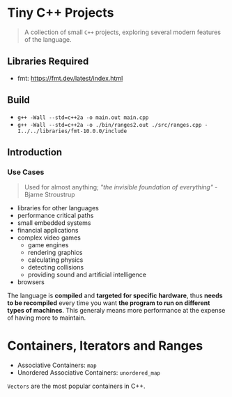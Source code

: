 # Tiny C++ Projects
> A collection of small `C++` projects, exploring several modern features of the language.

## Libraries Required
- fmt: https://fmt.dev/latest/index.html

## Build
- `g++ -Wall --std=c++2a -o main.out main.cpp`
- `g++ -Wall --std=c++2a -o ./bin/ranges2.out ./src/ranges.cpp -I../../libraries/fmt-10.0.0/include`

## Introduction
### Use Cases
> Used for almost anything; *"the invisible foundation of everything"* - Bjarne Stroustrup

- libraries for other languages
- performance critical paths
- small embedded systems
- financial applications
- complex video games
    - game engines
    - rendering graphics
    - calculating physics
    - detecting collisions
    - providing sound and artificial intelligence
- browsers

The language is **compiled** and **targeted for specific hardware**, thus **needs to be recompiled** every time you want **the program to run on different types of machines**. This generaly means more performance at the expense of having more to maintain. 

# Containers, Iterators and Ranges
- Associative Containers: `map`
- Unordered Associative Containers: `unordered_map`

`Vectors` are the most popular containers in C++.

